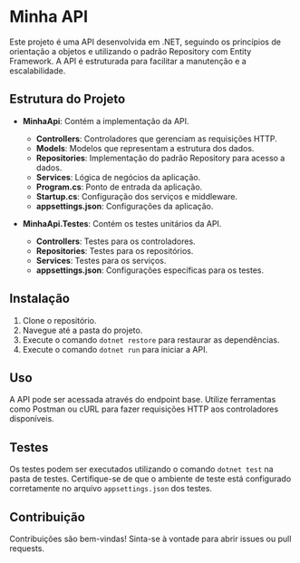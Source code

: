 # Minha API

Este projeto é uma API desenvolvida em .NET, seguindo os princípios de orientação a objetos e utilizando o padrão Repository com Entity Framework. A API é estruturada para facilitar a manutenção e a escalabilidade.

## Estrutura do Projeto

- **MinhaApi**: Contém a implementação da API.
  - **Controllers**: Controladores que gerenciam as requisições HTTP.
  - **Models**: Modelos que representam a estrutura dos dados.
  - **Repositories**: Implementação do padrão Repository para acesso a dados.
  - **Services**: Lógica de negócios da aplicação.
  - **Program.cs**: Ponto de entrada da aplicação.
  - **Startup.cs**: Configuração dos serviços e middleware.
  - **appsettings.json**: Configurações da aplicação.

- **MinhaApi.Testes**: Contém os testes unitários da API.
  - **Controllers**: Testes para os controladores.
  - **Repositories**: Testes para os repositórios.
  - **Services**: Testes para os serviços.
  - **appsettings.json**: Configurações específicas para os testes.

## Instalação

1. Clone o repositório.
2. Navegue até a pasta do projeto.
3. Execute o comando `dotnet restore` para restaurar as dependências.
4. Execute o comando `dotnet run` para iniciar a API.

## Uso

A API pode ser acessada através do endpoint base. Utilize ferramentas como Postman ou cURL para fazer requisições HTTP aos controladores disponíveis.

## Testes

Os testes podem ser executados utilizando o comando `dotnet test` na pasta de testes. Certifique-se de que o ambiente de teste está configurado corretamente no arquivo `appsettings.json` dos testes.

## Contribuição

Contribuições são bem-vindas! Sinta-se à vontade para abrir issues ou pull requests.
